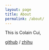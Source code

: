 ```yaml
---
layout: page
title: About
permalink: /about/
---
```


This is Colain Cui, 


[github][my-github] /
[zhihu][my-zhihu]

[my-github]: https://github.com/ColainCYY
[my-zhihu]: https://www.zhihu.com/people/qalian/
